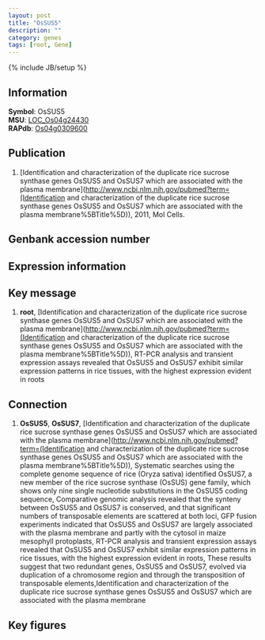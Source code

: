 ```yaml
---
layout: post
title: "OsSUS5"
description: ""
category: genes
tags: [root, Gene]
---
```

{% include JB/setup %}

## Information
__Symbol__: OsSUS5  
__MSU__: [LOC_Os04g24430](http://rice.plantbiology.msu.edu/cgi-bin/ORF_infopage.cgi?orf=LOC_Os04g24430)  
__RAPdb__: [Os04g0309600](http://rapdb.dna.affrc.go.jp/viewer/gbrowse_details/irgsp1?name=Os04g0309600)  

## Publication
1. [Identification and characterization of the duplicate rice sucrose synthase genes OsSUS5 and OsSUS7 which are associated with the plasma membrane](http://www.ncbi.nlm.nih.gov/pubmed?term=(Identification and characterization of the duplicate rice sucrose synthase genes OsSUS5 and OsSUS7 which are associated with the plasma membrane%5BTitle%5D)), 2011, Mol Cells.

## Genbank accession number

## Expression information

## Key message
1. __root__, [Identification and characterization of the duplicate rice sucrose synthase genes OsSUS5 and OsSUS7 which are associated with the plasma membrane](http://www.ncbi.nlm.nih.gov/pubmed?term=(Identification and characterization of the duplicate rice sucrose synthase genes OsSUS5 and OsSUS7 which are associated with the plasma membrane%5BTitle%5D)),  RT-PCR analysis and transient expression assays revealed that OsSUS5 and OsSUS7 exhibit similar expression patterns in rice tissues, with the highest expression evident in roots

## Connection
1. __OsSUS5__, __OsSUS7__, [Identification and characterization of the duplicate rice sucrose synthase genes OsSUS5 and OsSUS7 which are associated with the plasma membrane](http://www.ncbi.nlm.nih.gov/pubmed?term=(Identification and characterization of the duplicate rice sucrose synthase genes OsSUS5 and OsSUS7 which are associated with the plasma membrane%5BTitle%5D)), Systematic searches using the complete genome sequence of rice (Oryza sativa) identified OsSUS7, a new member of the rice sucrose synthase (OsSUS) gene family, which shows only nine single nucleotide substitutions in the OsSUS5 coding sequence, Comparative genomic analysis revealed that the synteny between OsSUS5 and OsSUS7 is conserved, and that significant numbers of transposable elements are scattered at both loci, GFP fusion experiments indicated that OsSUS5 and OsSUS7 are largely associated with the plasma membrane and partly with the cytosol in maize mesophyll protoplasts, RT-PCR analysis and transient expression assays revealed that OsSUS5 and OsSUS7 exhibit similar expression patterns in rice tissues, with the highest expression evident in roots, These results suggest that two redundant genes, OsSUS5 and OsSUS7, evolved via duplication of a chromosome region and through the transposition of transposable elements,Identification and characterization of the duplicate rice sucrose synthase genes OsSUS5 and OsSUS7 which are associated with the plasma membrane

## Key figures


